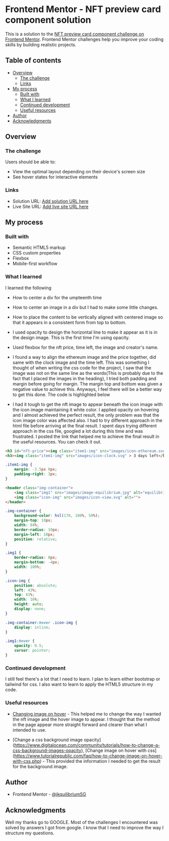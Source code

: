 # Frontend Mentor - NFT preview card component solution

This is a solution to the [NFT preview card component challenge on Frontend Mentor](https://www.frontendmentor.io/challenges/nft-preview-card-component-SbdUL_w0U). Frontend Mentor challenges help you improve your coding skills by building realistic projects. 

## Table of contents

- [Overview](#overview)
  - [The challenge](#the-challenge)
  - [Links](#links)
- [My process](#my-process)
  - [Built with](#built-with)
  - [What I learned](#what-i-learned)
  - [Continued development](#continued-development)
  - [Useful resources](#useful-resources)
- [Author](#author)
- [Acknowledgments](#acknowledgments)


## Overview

### The challenge

Users should be able to:

- View the optimal layout depending on their device's screen size
- See hover states for interactive elements



### Links

- Solution URL: [Add solution URL here](https://your-solution-url.com)
- Live Site URL: [Add live site URL here](https://your-live-site-url.com)

## My process

### Built with

- Semantic HTML5 markup
- CSS custom properties
- Flexbox
- Mobile-first workflow



### What I learned

I learned the following
- How to center a div for the umpteenth time
- How to center an image in a div but I had to make some little changes.
- How to place the content to be vertically aligned with centered image so that it appears in a consistent form from top to bottom. 

- I used opacity to design the horizontal line to make it appear as it is in the design image. This is the first time I'm using opacity.
- Used flexbox for the nft price, time left, the image and creator's name. 
- I found a way to align the ethereum image and the price together, did same with the clock image and the time left. This was something I thought of  when writing the css code for the project, I saw that the image was not on the same line as the words(This is probably due to the fact that I placed the images in the heading), I tried both padding and margin before going for margin. The margin top and bottom was given a negative value to achieve this. Anyways, I feel there will be a better way to get this done. The code is highlighted below

- I had it tough to get the nft image to appear beneath the icon image with the icon image maintaining it white color. I applied opacity on hovering and I almost achieved the perfect result, the only problem was that the icon image color was affected also. I had to try different approach in the html file before arriving at the final result. I spent days trying different approach in the css file, googled a lot during this time and was frustrated. I posted the link that helped me to achieve the final result in the useful resources. You can check it out. 

```html
<h3 id="nft-price"><img class="item1-img" src="images/icon-ethereum.svg" alt="ethereum icon"> 0.041 ETH</h3>
<h3><img class="item1-img" src="images/icon-clock.svg" > 3 days left</h3>
```
```css
.item1-img {
    margin: -3.5px 0px;
    padding-right: 3px;
}
```

```html
<header class="img-container">
    <img class="img1" src="images/image-equilibrium.jpg" alt="equilibrium image NFT ">
    <img class="icon-img" src="images/icon-view.svg" alt="">
</header>
```
```css
.img-container {
    background-color: hsl(178, 100%, 50%);
    margin-top: 10px;
    width: 94%;
    border-radius: 10px;
    margin-left: 10px;
    position: relative;
}

.img1 {
    border-radius: 8px;
    margin-bottom: -4px;
    width: 100%;
}

.icon-img {
    position: absolute;
    left: 43%;
    top: 41%;
    width: 16%;
    height: auto;
    display: none;
}

.img-container:hover .icon-img {
    display: inline;
}

.img1:hover {
    opacity: 0.5;
    cursor: pointer;
}

```


### Continued development

I still feel there's a lot that I need to learn. 
I plan to learn either bootstrap or tailwind for css. I also want to learn to apply the HTML5 structure in my code.


### Useful resources

- [Changing image on hover](https://stackoverflow.com/questions/18813299/changing-image-on-hover-with-css-html) - This helped me to change the way I wanted the nft image and the hover image to appear. I thought that the method in the page appear more straight forward and clearer than what I intended to use. 

- [Change a css background image opacity] (https://www.digitalocean.com/community/tutorials/how-to-change-a-css-background-images-opacity), 
 [Change image on hover with css] (https://www.tutorialrepublic.com/faq/how-to-change-image-on-hover-with-css.php) - This provided the information I needed to get the result for the background image.

## Author

- Frontend Mentor - [@ikquilibriumSG](https://www.frontendmentor.io/profile/ikquilibrium)


## Acknowledgments

Well my thanks go to GOOGLE. Most of the challenges I encountered was solved by answers I got from google. I know that I need to improve the way I structure my questions.

